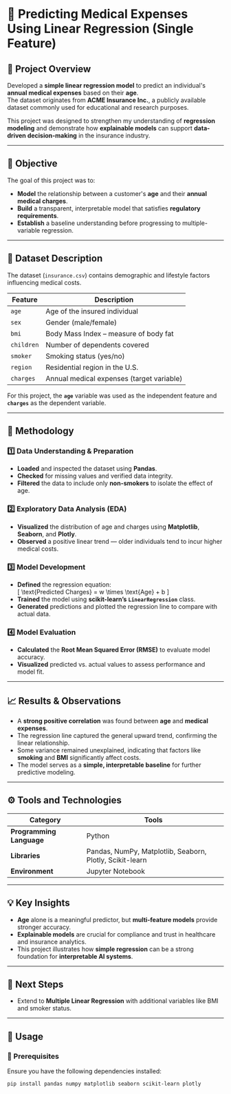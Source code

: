 # 🏥 Predicting Medical Expenses Using Linear Regression (Single Feature)

## 📘 Project Overview
Developed a **simple linear regression model** to predict an individual's **annual medical expenses** based on their **age**.  
The dataset originates from **ACME Insurance Inc.**, a publicly available dataset commonly used for educational and research purposes.  

This project was designed to strengthen my understanding of **regression modeling** and demonstrate how **explainable models** can support **data-driven decision-making** in the insurance industry.

---

## 🎯 Objective
The goal of this project was to:
- **Model** the relationship between a customer's **age** and their **annual medical charges**.  
- **Build** a transparent, interpretable model that satisfies **regulatory requirements**.  
- **Establish** a baseline understanding before progressing to multiple-variable regression.

---

## 🧩 Dataset Description
The dataset (`insurance.csv`) contains demographic and lifestyle factors influencing medical costs.

| Feature | Description |
|----------|--------------|
| `age` | Age of the insured individual |
| `sex` | Gender (male/female) |
| `bmi` | Body Mass Index – measure of body fat |
| `children` | Number of dependents covered |
| `smoker` | Smoking status (yes/no) |
| `region` | Residential region in the U.S. |
| `charges` | Annual medical expenses (target variable) |

For this project, the **`age`** variable was used as the independent feature and **`charges`** as the dependent variable.

---

## 🔬 Methodology

### 1️⃣ Data Understanding & Preparation
- **Loaded** and inspected the dataset using **Pandas**.  
- **Checked** for missing values and verified data integrity.  
- **Filtered** the data to include only **non-smokers** to isolate the effect of age.

### 2️⃣ Exploratory Data Analysis (EDA)
- **Visualized** the distribution of age and charges using **Matplotlib**, **Seaborn**, and **Plotly**.  
- **Observed** a positive linear trend — older individuals tend to incur higher medical costs.

### 3️⃣ Model Development
- **Defined** the regression equation:  
  \[
  \text{Predicted Charges} = w \times \text{Age} + b
  \]
- **Trained** the model using **scikit-learn’s `LinearRegression`** class.  
- **Generated** predictions and plotted the regression line to compare with actual data.

### 4️⃣ Model Evaluation
- **Calculated** the **Root Mean Squared Error (RMSE)** to evaluate model accuracy.  
- **Visualized** predicted vs. actual values to assess performance and model fit.

---

## 📈 Results & Observations
- A **strong positive correlation** was found between **age** and **medical expenses**.  
- The regression line captured the general upward trend, confirming the linear relationship.  
- Some variance remained unexplained, indicating that factors like **smoking** and **BMI** significantly affect costs.  
- The model serves as a **simple, interpretable baseline** for further predictive modeling.

---

## ⚙️ Tools and Technologies
| Category | Tools |
|-----------|-------|
| **Programming Language** | Python |
| **Libraries** | Pandas, NumPy, Matplotlib, Seaborn, Plotly, Scikit-learn |
| **Environment** | Jupyter Notebook |

---

## 💡 Key Insights
- **Age** alone is a meaningful predictor, but **multi-feature models** provide stronger accuracy.  
- **Explainable models** are crucial for compliance and trust in healthcare and insurance analytics.  
- This project illustrates how **simple regression** can be a strong foundation for **interpretable AI systems**.

---

## 🚀 Next Steps
- Extend to **Multiple Linear Regression** with additional variables like BMI and smoker status.  

---

## 🧩 Usage

### 🔧 Prerequisites
Ensure you have the following dependencies installed:
```bash
pip install pandas numpy matplotlib seaborn scikit-learn plotly

